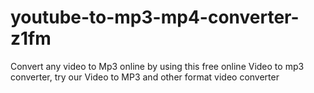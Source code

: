 # youtube-to-mp3-mp4-converter-z1fm
Convert any video to Mp3 online by using this free online Video to mp3 converter, try our Video to MP3 and other format video converter
